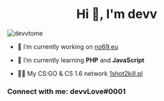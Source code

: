<h1 align="center">Hi 👋, I'm devv</h1>
<p align="left"> <img src="https://komarev.com/ghpvc/?username=devvtome&label=Profile%20views&color=0e75b6&style=flat" alt="devvtome" /> </p>

- 🔭 I’m currently working on <a href="https://no69.eu/">no69.eu</a>

- 🌱 I’m currently learning **PHP** and **JavaScript**

- 👨‍💻 My CS:GO & CS 1.6 network <a href="https://1shot2kill.pl/">1shot2kill.pl</a>

<h3 align="left">Connect with me: devvLove#0001</h3>
<p align="left">
</p>
